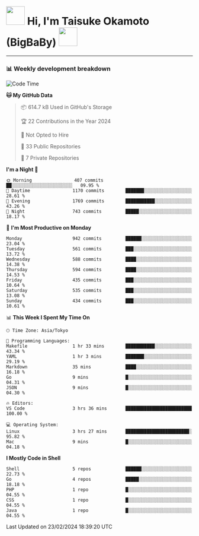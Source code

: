 <!-- Title -->
<h1>
    <img src="https://media.tenor.com/TlyRveJkgo4AAAAi/cloud-cloud-strife.gif" width="50"/> 
    Hi, I'm Taisuke Okamoto (BigBaBy) 
    <img src="https://media.tenor.com/TlyRveJkgo4AAAAi/cloud-cloud-strife.gif" width="50"/>
</h1>

---

<h3> 📊 Weekly development breakdown </h3>
<!-- waka-readme-stats -->

<!--START_SECTION:waka-->
![Code Time](http://img.shields.io/badge/Code%20Time-1%2C687%20hrs%2044%20mins-blue)

**🐱 My GitHub Data** 

> 📦 614.7 kB Used in GitHub's Storage 
 > 
> 🏆 22 Contributions in the Year 2024
 > 
> 🚫 Not Opted to Hire
 > 
> 📜 33 Public Repositories 
 > 
> 🔑 7 Private Repositories 
 > 
**I'm a Night 🦉** 

```text
🌞 Morning                407 commits         ██░░░░░░░░░░░░░░░░░░░░░░░   09.95 % 
🌆 Daytime                1170 commits        ███████░░░░░░░░░░░░░░░░░░   28.61 % 
🌃 Evening                1769 commits        ███████████░░░░░░░░░░░░░░   43.26 % 
🌙 Night                  743 commits         █████░░░░░░░░░░░░░░░░░░░░   18.17 % 
```
📅 **I'm Most Productive on Monday** 

```text
Monday                   942 commits         ██████░░░░░░░░░░░░░░░░░░░   23.04 % 
Tuesday                  561 commits         ███░░░░░░░░░░░░░░░░░░░░░░   13.72 % 
Wednesday                588 commits         ████░░░░░░░░░░░░░░░░░░░░░   14.38 % 
Thursday                 594 commits         ████░░░░░░░░░░░░░░░░░░░░░   14.53 % 
Friday                   435 commits         ███░░░░░░░░░░░░░░░░░░░░░░   10.64 % 
Saturday                 535 commits         ███░░░░░░░░░░░░░░░░░░░░░░   13.08 % 
Sunday                   434 commits         ███░░░░░░░░░░░░░░░░░░░░░░   10.61 % 
```


📊 **This Week I Spent My Time On** 

```text
🕑︎ Time Zone: Asia/Tokyo

💬 Programming Languages: 
Makefile                 1 hr 33 mins        ███████████░░░░░░░░░░░░░░   43.34 % 
YAML                     1 hr 3 mins         ███████░░░░░░░░░░░░░░░░░░   29.19 % 
Markdown                 35 mins             ████░░░░░░░░░░░░░░░░░░░░░   16.18 % 
Go                       9 mins              █░░░░░░░░░░░░░░░░░░░░░░░░   04.31 % 
JSON                     9 mins              █░░░░░░░░░░░░░░░░░░░░░░░░   04.30 % 

🔥 Editors: 
VS Code                  3 hrs 36 mins       █████████████████████████   100.00 % 

💻 Operating System: 
Linux                    3 hrs 27 mins       ████████████████████████░   95.82 % 
Mac                      9 mins              █░░░░░░░░░░░░░░░░░░░░░░░░   04.18 % 
```

**I Mostly Code in Shell** 

```text
Shell                    5 repos             ██████░░░░░░░░░░░░░░░░░░░   22.73 % 
Go                       4 repos             █████░░░░░░░░░░░░░░░░░░░░   18.18 % 
PHP                      1 repo              █░░░░░░░░░░░░░░░░░░░░░░░░   04.55 % 
CSS                      1 repo              █░░░░░░░░░░░░░░░░░░░░░░░░   04.55 % 
Java                     1 repo              █░░░░░░░░░░░░░░░░░░░░░░░░   04.55 % 
```




 Last Updated on 23/02/2024 18:39:20 UTC
<!--END_SECTION:waka-->
